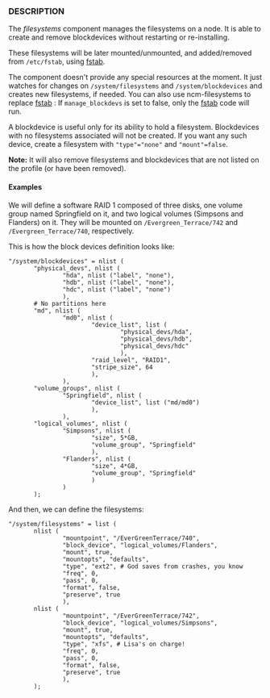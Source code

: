 
### DESCRIPTION

The _filesystems_ component manages the filesystems on a node. It is able
to create and remove blockdevices without restarting or
re-installing.

These filesystems will be later mounted/unmounted, and added/removed
from `/etc/fstab`, using [fstab](../components/fstab.md).

The component doesn't provide any special resources at the moment. It
just watches for changes on `/system/filesystems` and `/system/blockdevices`
and creates new filesystems, if needed.
You can also use ncm-filesystems to replace [fstab](../components/fstab.md) :
If `manage_blockdevs` is set to false, only the [fstab](../components/fstab.md) code will run.

A blockdevice is useful only for its ability to hold a
filesystem. Blockdevices with no filesystems associated will not be
created. If you want any such device, create a filesystem with
`"type"="none"` and `"mount"=false`.

**Note:** It will also remove filesystems and blockdevices that are not listed
on the profile (or have been removed).

#### Examples

We will define a software RAID 1 composed of three disks, one volume
group named Springfield on it, and two logical volumes (Simpsons and
Flanders) on it. They will be mounted on `/Evergreen_Terrace/742` and
`/Evergreen_Terrace/740`, respectively.

This is how the block devices definition looks like:

    "/system/blockdevices" = nlist (
           "physical_devs", nlist (
                   "hda", nlist ("label", "none"),
                   "hdb", nlist ("label", "none"),
                   "hdc", nlist ("label", "none")
                   ),
           # No partitions here
           "md", nlist (
                   "md0", nlist (
                           "device_list", list (
                                   "physical_devs/hda",
                                   "physical_devs/hdb",
                                   "physical_devs/hdc"
                                   ),
                           "raid_level", "RAID1",
                           "stripe_size", 64
                           ),
                   ),
           "volume_groups", nlist (
                   "Springfield", nlist (
                           "device_list", list ("md/md0")
                           ),
                   ),
           "logical_volumes", nlist (
                   "Simpsons", nlist (
                           "size", 5*GB,
                           "volume_group", "Springfield"
                           ),
                   "Flanders", nlist (
                           "size", 4*GB,
                           "volume_group", "Springfield"
                           )
                   )
           );

And then, we can define the filesystems:

    "/system/filesystems" = list (
           nlist (
                   "mountpoint", "/EverGreenTerrace/740",
                   "block_device", "logical_volumes/Flanders",
                   "mount", true,
                   "mountopts", "defaults",
                   "type", "ext2", # God saves from crashes, you know
                   "freq", 0,
                   "pass", 0,
                   "format", false,
                   "preserve", true
                   ),
           nlist (
                   "mountpoint", "/EverGreenTerrace/742",
                   "block_device", "logical_volumes/Simpsons",
                   "mount", true,
                   "mountopts", "defaults",
                   "type", "xfs", # Lisa's on charge!
                   "freq", 0,
                   "pass", 0,
                   "format", false,
                   "preserve", true
                   ),
           );
